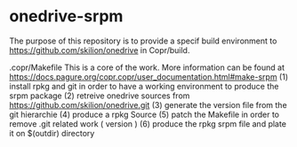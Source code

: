 # onedrive-srpm
The purpose of this repository is to provide a specif build environment to https://github.com/skilion/onedrive in Copr/build.

.copr/Makefile
  This is a core of the work. More information can be found at https://docs.pagure.org/copr.copr/user_documentation.html#make-srpm
  (1) install rpkg and git in order to have a working environment to produce the srpm package
  (2) retreive onedrive sources from https://github.com/skilion/onedrive.git
  (3) generate the version file from the git hierarchie
  (4) produce a rpkg Source 
  (5) patch the Makefile in order to remove .git related work ( version )
  (6) produce the rpkg srpm file and plate it on $(outdir) directory



